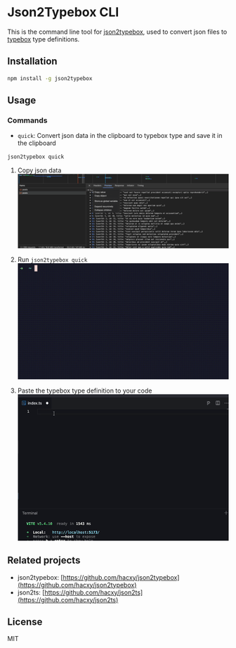 # Json2Typebox CLI

This is the command line tool for [json2typebox](https://github.com/hacxy/json2typebox), used to convert json files to [typebox](https://github.com/sinclairzx81/typebox) type definitions.

## Installation

```bash
npm install -g json2typebox
```

## Usage

### Commands

- `quick`: Convert json data in the clipboard to typebox type and save it in the clipboard

```bash
json2typebox quick
```

1. Copy json data
   ![](https://raw.githubusercontent.com/hacxy/hacxy/main/images/Kapture%202024-10-30%20at%2011.13.16.gif)

2. Run `json2typebox quick`
   ![](https://raw.githubusercontent.com/hacxy/hacxy/main/images/Kapture%202024-10-30%20at%2011.20.28.gif)

3. Paste the typebox type definition to your code
   ![](https://raw.githubusercontent.com/hacxy/hacxy/main/images/Kapture%202024-10-30%20at%2011.24.31.gif)

## Related projects

- json2typebox: [https://github.com/hacxy/json2typebox](https://github.com/hacxy/json2typebox)
- json2ts: [https://github.com/hacxy/json2ts](https://github.com/hacxy/json2ts)

## License

MIT
